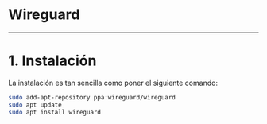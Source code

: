 
# Wireguard

---

# 1. Instalación

La instalación es tan sencilla como poner el siguiente comando:

```bash
sudo add-apt-repository ppa:wireguard/wireguard
sudo apt update
sudo apt install wireguard
```
